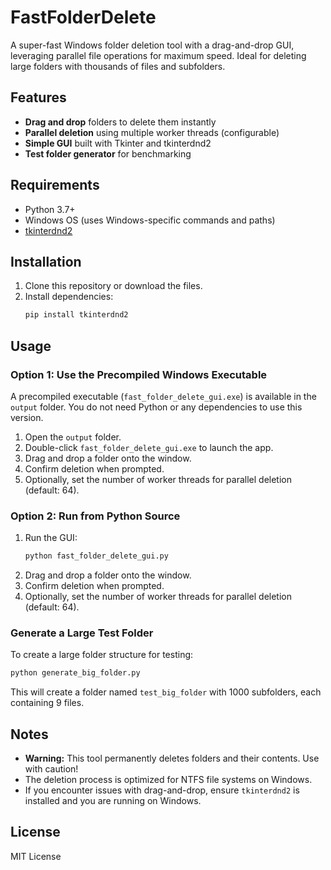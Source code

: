 # FastFolderDelete

A super-fast Windows folder deletion tool with a drag-and-drop GUI, leveraging parallel file operations for maximum speed. Ideal for deleting large folders with thousands of files and subfolders.

## Features

- **Drag and drop** folders to delete them instantly
- **Parallel deletion** using multiple worker threads (configurable)
- **Simple GUI** built with Tkinter and tkinterdnd2
- **Test folder generator** for benchmarking

## Requirements

- Python 3.7+
- Windows OS (uses Windows-specific commands and paths)
- [tkinterdnd2](https://pypi.org/project/tkinterdnd2/)

## Installation

1. Clone this repository or download the files.
2. Install dependencies:
   ```bash
   pip install tkinterdnd2
   ```

## Usage

### Option 1: Use the Precompiled Windows Executable

A precompiled executable (`fast_folder_delete_gui.exe`) is available in the `output` folder. You do not need Python or any dependencies to use this version.

1. Open the `output` folder.
2. Double-click `fast_folder_delete_gui.exe` to launch the app.
3. Drag and drop a folder onto the window.
4. Confirm deletion when prompted.
5. Optionally, set the number of worker threads for parallel deletion (default: 64).

### Option 2: Run from Python Source

1. Run the GUI:
   ```bash
   python fast_folder_delete_gui.py
   ```
2. Drag and drop a folder onto the window.
3. Confirm deletion when prompted.
4. Optionally, set the number of worker threads for parallel deletion (default: 64).

### Generate a Large Test Folder

To create a large folder structure for testing:

```bash
python generate_big_folder.py
```

This will create a folder named `test_big_folder` with 1000 subfolders, each containing 9 files.

## Notes

- **Warning:** This tool permanently deletes folders and their contents. Use with caution!
- The deletion process is optimized for NTFS file systems on Windows.
- If you encounter issues with drag-and-drop, ensure `tkinterdnd2` is installed and you are running on Windows.

## License

MIT License
